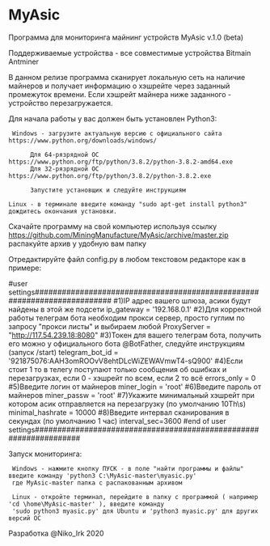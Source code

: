 # MyAsic
Программа для мониторинга майнинг устройств MyAsic v.1.0 (beta)

Поддерживаемые устройства - все совместимые устройства Bitmain Antminer

В данном релизе программа сканирует локальную сеть на наличие майнеров и получает информацию о хэшрейте через заданный
промежуток времени. Если хэшрейт майнера ниже заданного - устройство перезагружается.

Для начала работы у вас должен быть установлен Python3:

     Windows - загрузите актуальную версию с официального сайта https://www.python.org/downloads/windows/
 
          Для 64-рязрядной ОС https://www.python.org/ftp/python/3.8.2/python-3.8.2-amd64.exe
          Для 32-рязрядной ОС https://www.python.org/ftp/python/3.8.2/python-3.8.2.exe
 
          Запустите установщик и следуйте инструкциям

    Linux - в терминале введите команду "sudo apt-get install python3" дождитесь окончания установки.

Скачайте программу на свой компьютер используя ссылку https://github.com/MiningManufacture/MyAsic/archive/master.zip
распакуйте архив у удобную вам папку

Отредактируйте файл config.py в любом текстовом редакторе как в примере:

#user settings#########################################################################
#1)IP адрес вашего шлюза, асики будут найдены в этой же подсети 
ip_gateway = '192.168.0.1'
#2)Для корректной работы телеграм бота необходим прокси сервер, просто гуглим по запросу "прокси листы" и выбираем любой
ProxyServer = "http://117.54.239.18:8080"
#3)Токен для вашего телеграм бота, получить его можно у официального бота @BotFather, следуйте инструкциям (запуск /start)
telegram_bot_id = '921875076:AAH3omROOvV8ehtDLcWiZEWAVmwT4-sQ900'
#4)Если стоит 1 то в телегу поступают только сообщения об ошибках и перезагрузках, если 0 - хэшрейт по всем, если 2 то всё
errors_only = 0
#5)Введите логин от майнеров
miner_login = 'root'
#6)Введите пароль от майнеров
miner_passw = 'root'
#7)Укажите минимальный хэшрейт при котором асик отправляется на перезагрузку (по умолчанию 10Th\s)
minimal_hashrate = 10000
#8)Введите интервал сканирования в секундах (по умолчанию 1 час)
interval_sec=3600
#end of user settings##################################################################

Запуск мониторинга:

     Windows - нажмите кнопку ПУСК - в поле "найти программы и файлы" введите команду 'python3 C:\MyAsic-master\myasic.py' 
     где MyAsic-master папка с распакованным архивом
     
     Linux - откройте терминал, перейдите в папку с программой ( например 'cd \home\MyAsic-master' ), введите команду 
     'sudo python3 myasic.py' для Ubuntu и 'python3 myasic.py' для других версий ОС

Разработка @Niko_Irk 2020

